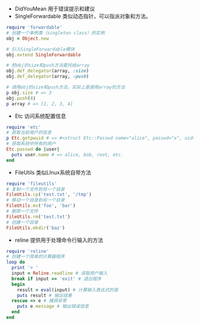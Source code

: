 - DidYouMean  用于错误提示和建议
- SingleForwardable 类似动态指针，可以指派对象和方法。
```ruby
require 'forwardable'
# 创建一个单例类（singleton class）的实例
obj = Object.new

# 引入SingleForwardable模块
obj.extend SingleForwardable

# 把obj的size和push方法委托给array
obj.def_delegator(array, :size)
obj.def_delegator(array, :push)

# 调用obj的size和push方法，实际上是调用array的方法
p obj.size # => 3
obj.push(4)
p array # => [1, 2, 3, 4]

```
- Etc 访问系统配置信息
```ruby
require 'etc'
# 获取当前用户的信息
p Etc.getpwuid # => #<struct Etc::Passwd name="alice", passwd="x", uid=1000, gid=1000, gecos="Alice,,,", dir="/home/alice", shell="/bin/bash">
# 获取系统中所有的用户
Etc.passwd do |user|
  puts user.name # => alice, bob, root, etc.
end
```
- FileUtils 类似LInux系统自带方法
```ruby
require 'fileutils'
# 复制一个文件到另一个目录
FileUtils.cp('test.txt', '/tmp')
# 移动一个目录到另一个目录
FileUtils.mv('foo', 'bar')
# 删除一个文件
FileUtils.rm('test.txt')
# 创建一个目录
FileUtils.mkdir('baz')
```
- reline   提供用于处理命令行输入的方法
```ruby
require 'reline'
# 创建一个简单的计算器程序
loop do
  print '> '
  input = Reline.readline # 读取用户输入
  break if input == 'exit' # 退出程序
  begin
    result = eval(input) # 计算输入表达式的值
    puts result # 输出结果
  rescue => e # 捕获异常
    puts e.message # 输出错误信息
  end
end
```
